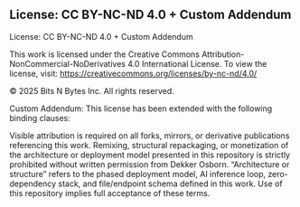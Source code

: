 ## License: CC BY-NC-ND 4.0 + Custom Addendum
License: CC BY-NC-ND 4.0 + Custom Addendum

This work is licensed under the Creative Commons Attribution-NonCommercial-NoDerivatives 4.0 International License. To view the license, visit: https://creativecommons.org/licenses/by-nc-nd/4.0/

© 2025 Bits N Bytes Inc. All rights reserved.

Custom Addendum: This license has been extended with the following binding clauses:

Visible attribution is required on all forks, mirrors, or derivative publications referencing this work.
Remixing, structural repackaging, or monetization of the architecture or deployment model presented in this repository is strictly prohibited without written permission from Dekker Osborn.
“Architecture or structure” refers to the phased deployment model, AI inference loop, zero-dependency stack, and file/endpoint schema defined in this work.
Use of this repository implies full acceptance of these terms.
